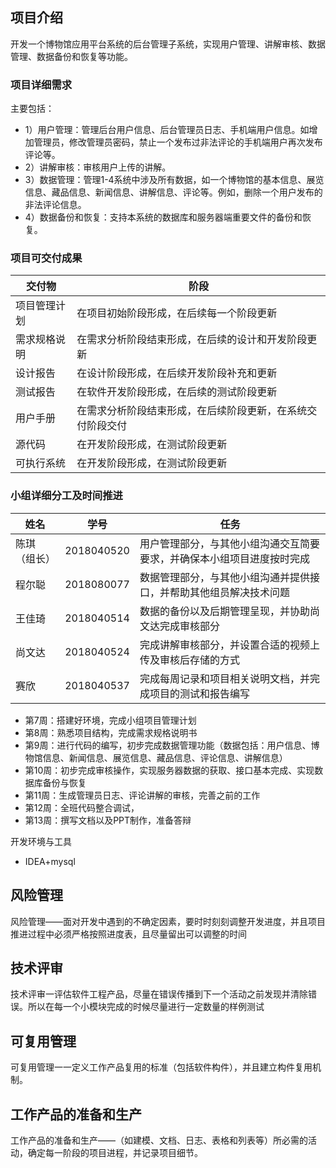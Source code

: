 ## 项目介绍

开发一个博物馆应用平台系统的后台管理子系统，实现用户管理、讲解审核、数据管理、数据备份和恢复等功能。

### 项目详细需求

主要包括：

- 1）用户管理：管理后台用户信息、后台管理员日志、手机端用户信息。如增加管理员，修改管理员密码，禁止一个发布过非法评论的手机端用户再次发布评论等。
- 2）讲解审核：审核用户上传的讲解。
- 3）数据管理：管理1-4系统中涉及所有数据，如一个博物馆的基本信息、展览信息、藏品信息、新闻信息、讲解信息、评论等。例如，删除一个用户发布的非法评论信息。
- 4）数据备份和恢复：支持本系统的数据库和服务器端重要文件的备份和恢复。

### 项目可交付成果

| 交付物       | 阶段                                                       |
| ------------ | ---------------------------------------------------------- |
| 项目管理计划 | 在项目初始阶段形成，在后续每一个阶段更新                   |
| 需求规格说明 | 在需求分析阶段结束形成，在后续的设计和开发阶段更新         |
| 设计报告     | 在设计阶段形成，在后续开发阶段补充和更新                   |
| 测试报告     | 在软件开发阶段形成，在后续的测试阶段更新                   |
| 用户手册     | 在需求分析阶段结束形成，在后续阶段更新，在系统交付阶段交付 |
| 源代码       | 在开发阶段形成，在测试阶段更新                             |
| 可执行系统   | 在开发阶段形成，在测试阶段更新                             |



### 小组详细分工及时间推进

| 姓名         | 学号       | 任务                                                         |
| ------------ | ---------- | ------------------------------------------------------------ |
| 陈琪（组长） | 2018040520 | 用户管理部分，与其他小组沟通交互简要要求，并确保本小组项目进度按时完成 |
| 程尔聪       | 2018080077 | 数据管理部分，与其他小组沟通并提供接口，并帮助其他组员解决技术问题 |
| 王佳琦       | 2018040514 | 数据的备份以及后期管理呈现，并协助尚文达完成审核部分         |
| 尚文达       | 2018040524 | 完成讲解审核部分，并设置合适的视频上传及审核后存储的方式     |
| 赛欣         | 2018040537 | 完成每周记录和项目相关说明文档，并完成项目的测试和报告编写   |

-  第7周：搭建好环境，完成小组项目管理计划
-  第8周：熟悉项目结构，完成需求规格说明书
-  第9周：进行代码的编写，初步完成数据管理功能（数据包括：用户信息、博物馆信息、新闻信息、展览信息、藏品信息、评论信息、讲解信息）
-  第10周：初步完成审核操作，实现服务器数据的获取、接口基本完成、实现数据库备份与恢复
-  第11周：生成管理员日志、评论讲解的审核，完善之前的工作
-  第12周：全班代码整合调试，
-  第13周：撰写文档以及PPT制作，准备答辩

开发环境与工具

- IDEA+mysql

## 风险管理

风险管理——面对开发中遇到的不确定因素，要时时刻刻调整开发进度，并且项目推进过程中必须严格按照进度表，且尽量留出可以调整的时间

## 技术评审

技术评审一评估软件工程产品，尽量在错误传播到下一个活动之前发现并清除错误。所以在每一个小模块完成的时候尽量进行一定数量的样例测试

## 可复用管理

可复用管理一一定义工作产品复用的标准（包括软件构件），并且建立构件复用机制。

## 工作产品的准备和生产

工作产品的准备和生产——（如建模、文档、日志、表格和列表等）所必需的活动，确定每一阶段的项目进程，并记录项目细节。